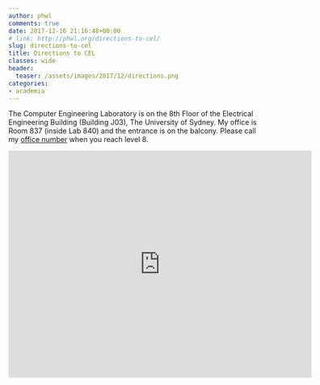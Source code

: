 ```yaml
---
author: phwl
comments: true
date: 2017-12-16 21:16:48+00:00
# link: http://phwl.org/directions-to-cel/
slug: directions-to-cel
title: Directions to CEL
classes: wide
header:
  teaser: /assets/images/2017/12/directions.png
categories:
- academia
---
```


The Computer Engineering Laboratory is on the 8th Floor of the Electrical Engineering Building (Building J03), The University of Sydney. My office is Room 837 (inside Lab 840) and the entrance is on the balcony. Please call my [office number](http://phwl.org/about) when you reach level 8.


<iframe src="https://www.google.com/maps/embed?pb=!1m18!1m12!1m3!1d3312.0103306781425!2d151.1913666504346!3d-33.889387780555595!2m3!1f0!2f0!3f0!3m2!1i1024!2i768!4f13.1!3m3!1m2!1s0x6b12b1d6bca13bd9%3A0x43ca69e7b2071b6c!2sElectrical%20Engineering%20Building%20(J03)!5e0!3m2!1sen!2s!4v1570243690153!5m2!1sen!2s" width="600" height="450" frameborder="0" style="border:0;" allowfullscreen=""></iframe>

